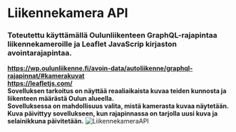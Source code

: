 # **Liikennekamera API**

### **Toteutettu käyttämällä Oulunliikenteen GraphQL-rajapintaa liikennekameroille ja Leaflet JavaScrip kirjaston avointarajapintaa.**
**https://wp.oulunliikenne.fi/avoin-data/autoliikenne/graphql-rajapinnat/#kamerakuvat   
 https://leafletjs.com/  
 Sovelluksen tarkoitus on näyttää reaaliaikaista kuvaa teiden kunnosta ja liikenteen määrästä Oulun alueella.  
 Sovelluksessa on mahdollisuus valita, mistä kamerasta kuvaa näytetään.  
 Kuva päivittyy sovellukseen, kun rajapinnassa on tarjolla uusi kuva ja selainikkuna päivitetään.**
![LiikennekameraAPI](https://github.com/Hertsi/LiikennekameraAPI/assets/127840594/5b387fa6-be3d-4b5a-a8e4-b3280f847c25)
